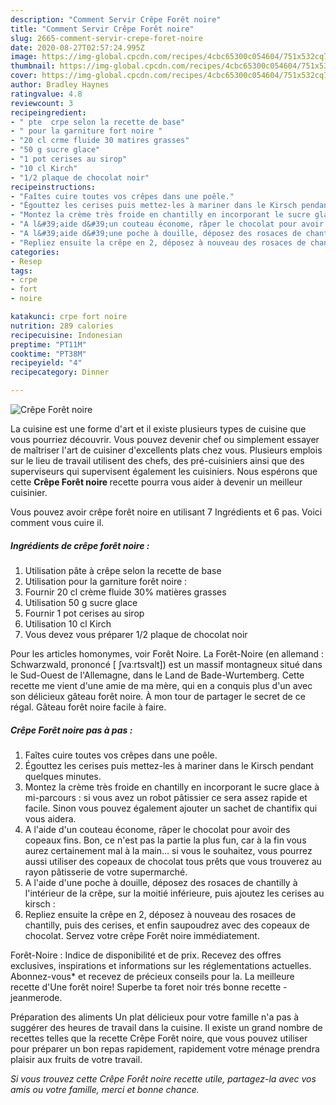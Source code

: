 ```yaml
---
description: "Comment Servir Crêpe Forêt noire"
title: "Comment Servir Crêpe Forêt noire"
slug: 2665-comment-servir-crepe-foret-noire
date: 2020-08-27T02:57:24.995Z
image: https://img-global.cpcdn.com/recipes/4cbc65300c054604/751x532cq70/crepe-foret-noire-photo-principale-de-la-recette.jpg
thumbnail: https://img-global.cpcdn.com/recipes/4cbc65300c054604/751x532cq70/crepe-foret-noire-photo-principale-de-la-recette.jpg
cover: https://img-global.cpcdn.com/recipes/4cbc65300c054604/751x532cq70/crepe-foret-noire-photo-principale-de-la-recette.jpg
author: Bradley Haynes
ratingvalue: 4.8
reviewcount: 3
recipeingredient:
- " pte  crpe selon la recette de base"
- " pour la garniture fort noire "
- "20 cl crme fluide 30 matires grasses"
- "50 g sucre glace"
- "1 pot cerises au sirop"
- "10 cl Kirch"
- "1/2 plaque de chocolat noir"
recipeinstructions:
- "Faîtes cuire toutes vos crêpes dans une poêle."
- "Égouttez les cerises puis mettez-les à mariner dans le Kirsch pendant quelques minutes."
- "Montez la crème très froide en chantilly en incorporant le sucre glace à mi-parcours : si vous avez un robot pâtissier ce sera assez rapide et facile. Sinon vous pouvez également ajouter un sachet de chantifix qui vous aidera."
- "A l&#39;aide d&#39;un couteau économe, râper le chocolat pour avoir des copeaux fins. Bon, ce n&#39;est pas la partie la plus fun, car à la fin vous aurez certainement mal à la main... si vous le souhaitez, vous pourrez aussi utiliser des copeaux de chocolat tous prêts que vous trouverez au rayon pâtisserie de votre supermarché."
- "A l&#39;aide d&#39;une poche à douille, déposez des rosaces de chantilly à l&#39;intérieur de la crêpe, sur la moitié inférieure, puis ajoutez les cerises au kirsch :"
- "Repliez ensuite la crêpe en 2, déposez à nouveau des rosaces de chantilly, puis des cerises, et enfin saupoudrez avec des copeaux de chocolat. Servez votre crêpe Forêt noire immédiatement."
categories:
- Resep
tags:
- crpe
- fort
- noire

katakunci: crpe fort noire 
nutrition: 289 calories
recipecuisine: Indonesian
preptime: "PT11M"
cooktime: "PT38M"
recipeyield: "4"
recipecategory: Dinner

---
```



![Crêpe Forêt noire](https://img-global.cpcdn.com/recipes/4cbc65300c054604/751x532cq70/crepe-foret-noire-photo-principale-de-la-recette.jpg)

La cuisine est une forme d'art et il existe plusieurs types de cuisine que vous pourriez découvrir. Vous pouvez devenir chef ou simplement essayer de maîtriser l'art de cuisiner d'excellents plats chez vous. Plusieurs emplois sur le lieu de travail utilisent des chefs, des pré-cuisiniers ainsi que des superviseurs qui supervisent également les cuisiniers. Nous espérons que cette <strong> Crêpe Forêt noire </strong> recette pourra vous aider à devenir un meilleur cuisinier.

<!--inarticleads1-->

Vous pouvez avoir crêpe forêt noire en utilisant 7 Ingrédients et 6 pas. Voici comment vous cuire il.

##### Ingrédients de crêpe forêt noire :

1. Utilisation  pâte à crêpe selon la recette de base
1. Utilisation  pour la garniture forêt noire :
1. Fournir 20 cl crème fluide 30% matières grasses
1. Utilisation 50 g sucre glace
1. Fournir 1 pot cerises au sirop
1. Utilisation 10 cl Kirch
1. Vous devez vous préparer 1/2 plaque de chocolat noir


Pour les articles homonymes, voir Forêt Noire. La Forêt-Noire (en allemand : Schwarzwald, prononcé [ ʃvaːrtsvalt]) est un massif montagneux situé dans le Sud-Ouest de l&#39;Allemagne, dans le Land de Bade-Wurtemberg. Cette recette me vient d&#39;une amie de ma mère, qui en a conquis plus d&#39;un avec son délicieux gâteau forêt noire. À mon tour de partager le secret de ce régal. Gâteau forêt noire facile à faire. 

<!--inarticleads2-->

##### Crêpe Forêt noire pas à pas :

1. Faîtes cuire toutes vos crêpes dans une poêle.
1. Égouttez les cerises puis mettez-les à mariner dans le Kirsch pendant quelques minutes.
1. Montez la crème très froide en chantilly en incorporant le sucre glace à mi-parcours : si vous avez un robot pâtissier ce sera assez rapide et facile. Sinon vous pouvez également ajouter un sachet de chantifix qui vous aidera.
1. A l&#39;aide d&#39;un couteau économe, râper le chocolat pour avoir des copeaux fins. Bon, ce n&#39;est pas la partie la plus fun, car à la fin vous aurez certainement mal à la main... si vous le souhaitez, vous pourrez aussi utiliser des copeaux de chocolat tous prêts que vous trouverez au rayon pâtisserie de votre supermarché.
1. A l&#39;aide d&#39;une poche à douille, déposez des rosaces de chantilly à l&#39;intérieur de la crêpe, sur la moitié inférieure, puis ajoutez les cerises au kirsch :
1. Repliez ensuite la crêpe en 2, déposez à nouveau des rosaces de chantilly, puis des cerises, et enfin saupoudrez avec des copeaux de chocolat. Servez votre crêpe Forêt noire immédiatement.


Forêt-Noire : Indice de disponibilité et de prix. Recevez des offres exclusives, inspirations et informations sur les réglementations actuelles. Abonnez-vous* et recevez de précieux conseils pour la. La meilleure recette d&#39;Une forêt noire! Superbe ta foret noir trés bonne recette - jeanmerode. 

<!--inarticleads1-->

<p>
Préparation des aliments Un plat délicieux pour votre famille n'a pas à suggérer des heures de travail dans la cuisine. Il existe un grand nombre de recettes telles que la recette Crêpe Forêt noire, que vous pouvez utiliser pour préparer un bon repas rapidement, rapidement votre ménage prendra plaisir aux fruits de votre travail.
</p>

<p>
<i>Si vous trouvez cette Crêpe Forêt noire recette utile, partagez-la avec vos amis ou votre famille, merci et bonne chance.</i>
</p>
